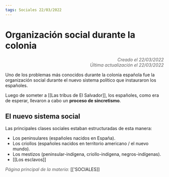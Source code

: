 ```yaml
---
tags: Sociales 22/03/2022
---
```


# Organización social durante la colonia
<div style="text-align: right; opacity: 0.7; font-style: italic;">Creado el 22/03/2022</div>
<div style="text-align: right; opacity: 0.7; font-style: italic;">Última actualización el 22/03/2022</div>

Uno de los problemas más conocidos durante la colonia española fue la organización social durante el nuevo sistema político que instauraron los españoles.

Luego de someter a [[Las tribus de El Salvador]], los españoles, como era de esperar, llevaron a cabo un **proceso de sincretismo**.

## El nuevo sistema social

Las principales clases sociales estaban estructuradas de esta manera:

- Los peninsulares (españoles nacidos en España).
- Los criollos (españoles nacidos en territorio americano / el nuevo mundo).
- Los mestizos (peninsular-indígena, criollo-indígena, negros-indígenas).
- [[Los esclavos]]

<span style="opacity: 0.7; font-style: italic;">Página principal de la materia:</span> [['SOCIALES]]
